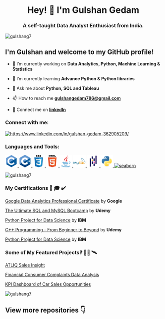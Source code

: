 <h1 align="center">Hey! 👋 I'm Gulshan Gedam</h1>
<h3 align="center">A self-taught Data Analyst Enthusiast from India.</h3>

<p align="left"> <img src="https://komarev.com/ghpvc/?username=gulshang7&label=Profile%20views&color=0e75b6&style=flat" alt="gulshang7" /> </p>

## I'm Gulshan and welcome to my GitHub profile!

- 🔭 I’m currently working on **Data Analytics, Python, Machine Learning & Statistics**

- 🌱 I’m currently learning **Advance Python & Python libraries**

- 💬 Ask me about **Python, SQL and Tableau**

- 📫 How to reach me **gulshangedam786@gmail.com**

- 🤝 Connect me on **[linkedIn](https://www.linkedin.com/in/gulshan-gedam-362905209/)**

<h3 align="left">Connect with me:</h3>
<p align="left">
<a href="https://linkedin.com/in/https://www.linkedin.com/in/gulshan-gedam-362905209/" target="blank"><img align="center" src="https://raw.githubusercontent.com/rahuldkjain/github-profile-readme-generator/master/src/images/icons/Social/linked-in-alt.svg" alt="https://www.linkedin.com/in/gulshan-gedam-362905209/" height="30" width="40" /></a>
</p>

<h3 align="left">Languages and Tools:</h3>
<p align="left"> <a href="https://www.cprogramming.com/" target="_blank" rel="noreferrer"> <img src="https://raw.githubusercontent.com/devicons/devicon/master/icons/c/c-original.svg" alt="c" width="40" height="40"/> </a> <a href="https://www.w3schools.com/cpp/" target="_blank" rel="noreferrer"> <img src="https://raw.githubusercontent.com/devicons/devicon/master/icons/cplusplus/cplusplus-original.svg" alt="cplusplus" width="40" height="40"/> </a> <a href="https://www.w3schools.com/css/" target="_blank" rel="noreferrer"> <img src="https://raw.githubusercontent.com/devicons/devicon/master/icons/css3/css3-original-wordmark.svg" alt="css3" width="40" height="40"/> </a> <a href="https://www.w3.org/html/" target="_blank" rel="noreferrer"> <img src="https://raw.githubusercontent.com/devicons/devicon/master/icons/html5/html5-original-wordmark.svg" alt="html5" width="40" height="40"/> </a> <a href="https://www.java.com" target="_blank" rel="noreferrer"> <img src="https://raw.githubusercontent.com/devicons/devicon/master/icons/java/java-original.svg" alt="java" width="40" height="40"/> </a> <a href="https://www.mysql.com/" target="_blank" rel="noreferrer"> <img src="https://raw.githubusercontent.com/devicons/devicon/master/icons/mysql/mysql-original-wordmark.svg" alt="mysql" width="40" height="40"/> </a> <a href="https://pandas.pydata.org/" target="_blank" rel="noreferrer"> <img src="https://raw.githubusercontent.com/devicons/devicon/2ae2a900d2f041da66e950e4d48052658d850630/icons/pandas/pandas-original.svg" alt="pandas" width="40" height="40"/> </a> <a href="https://www.python.org" target="_blank" rel="noreferrer"> <img src="https://raw.githubusercontent.com/devicons/devicon/master/icons/python/python-original.svg" alt="python" width="40" height="40"/> </a> <a href="https://seaborn.pydata.org/" target="_blank" rel="noreferrer"> <img src="https://seaborn.pydata.org/_images/logo-mark-lightbg.svg" alt="seaborn" width="40" height="40"/> </a> </p>
<p align="left"> <img src="https://komarev.com/ghpvc/?username=gulshang7&label=Profile%20views&color=0e75b6&style=flat" alt="gulshang7" /> </p>

### My Certifications 📜 🎓 ✔️

[Google Data Analytics Professional Certificate](https://coursera.org/verify/professional-cert/7VT98PG2P4R8) by **Google**

[The Ultimate SQL and MySQL Bootcamp](https://www.udemy.com/certificate/UC-b1e249fb-be9f-4216-baf6-9b79d18ef39a/) by **Udemy**

[Python Project for Data Science](https://coursera.org/verify/2ARCHADYUV8Z) by **IBM**

[C++ Programming - From Beginner to Beyond](http://ude.my/UC-359e792c-291d-45db-a4f5-99ad77f44b80) by **Udemy**

[Python Project for Data Science](https://coursera.org/verify/S9FRQSBNDQZZ) by **IBM**

### Some of My Featured Projects❓ 👨‍💻 🛰️

[ATLIQ Sales Insight](https://github.com/gulshang7/ATLIQ_Sales_Insight_Data_Analysis_using_SQL_and_Tableau)

[Financial Consumer Complaints Data Analysis](https://github.com/gulshang7/Financial-Consumer-Complaints-Data-Analysis-Using-Tableau-Dashboard)

[KPI Dashboard of Car Sales Opportunities](https://github.com/gulshang7/KPI_Dashboard_of_Car_sales_Win_Loss_Data_Analysis_using_Excel_and_Tableau)

<p align="left"> <a href="https://github.com/ryo-ma/github-profile-trophy"><img src="https://github-profile-trophy.vercel.app/?username=gulshang7" alt="gulshang7" /></a> </p>

##

## View more repositories 👇
